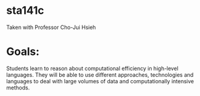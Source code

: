 # sta141c
Taken with Professor Cho-Jui Hsieh

# Goals:
Students learn to reason about computational efficiency in high-level languages. They will be able to use different approaches, technologies and languages to deal with large volumes of data and computationally intensive methods.
